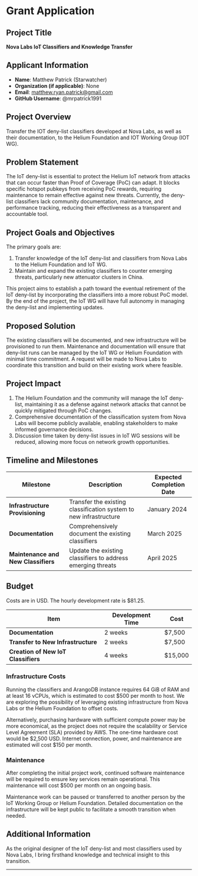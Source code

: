 # Grant Application

## Project Title
**Nova Labs IoT Classifiers and Knowledge Transfer**

## Applicant Information
- **Name**: Matthew Patrick (Starwatcher)
- **Organization (if applicable)**: None
- **Email**: matthew.ryan.patrick@gmail.com
- **GitHub Username**: @mrpatrick1991

## Project Overview

Transfer the IOT deny-list classifiers developed at Nova Labs, as well as their documentation, to the Helium Foundation and IOT Working Group (IOT WG).

## Problem Statement

The IoT deny-list is essential to protect the Helium IoT network from attacks that can occur faster than Proof of Coverage (PoC) can adapt. It blocks specific hotspot pubkeys from receiving PoC rewards, requiring maintenance to remain effective against new threats. Currently, the deny-list classifiers lack community documentation, maintenance, and performance tracking, reducing their effectiveness as a transparent and accountable tool.

## Project Goals and Objectives

The primary goals are:

1) Transfer knowledge of the IoT deny-list and classifiers from Nova Labs to the Helium Foundation and IoT WG.
2) Maintain and expand the existing classifiers to counter emerging threats, particularly new attenuator clusters in China.

This project aims to establish a path toward the eventual retirement of the IoT deny-list by incorporating the classifiers into a more robust PoC model. By the end of the project, the IoT WG will have full autonomy in managing the deny-list and implementing updates.

## Proposed Solution

The existing classifiers will be documented, and new infrastructure will be provisioned to run them. Maintenance and documentation will ensure that deny-list runs can be managed by the IoT WG or Helium Foundation with minimal time commitment. A request will be made to Nova Labs to coordinate this transition and build on their existing work where feasible.

## Project Impact

1) The Helium Foundation and the community will manage the IoT deny-list, maintaining it as a defense against network attacks that cannot be quickly mitigated through PoC changes.
2) Comprehensive documentation of the classification system from Nova Labs will become publicly available, enabling stakeholders to make informed governance decisions.
3) Discussion time taken by deny-list issues in IoT WG sessions will be reduced, allowing more focus on network growth opportunities.

## Timeline and Milestones


| Milestone                  | Description                                                    | Expected Completion Date |
| -------------------------- | -------------------------------------------------------------- | ------------------------ |
| **Infrastructure Provisioning** | Transfer the existing classification system to new infrastructure | January 2024            |
| **Documentation**               | Comprehensively document the existing classifiers               | March 2025             |
| **Maintenance and New Classifiers** | Update the existing classifiers to address emerging threats     | April 2025            |


## Budget

Costs are in USD. The hourly development rate is $81.25.

| Item                             | Development Time  | Cost    |
| -------------------------------- | ------| ------- |
| **Documentation**                | 2 weeks | $7,500 |
| **Transfer to New Infrastructure** | 2 weeks | $7,500 |
| **Creation of New IoT Classifiers** | 4 weeks | $15,000 |

### Infrastructure Costs

Running the classifiers and ArangoDB instance requires 64 GiB of RAM and at least 16 vCPUs, which is estimated to cost $500 per month to host. We are exploring the possibility of leveraging existing infrastructure from Nova Labs or the Helium Foundation to offset costs.

Alternatively, purchasing hardware with sufficient compute power may be more economical, as the project does not require the scalability or Service Level Agreement (SLA) provided by AWS. The one-time hardware cost would be $2,500 USD. Internet connection, power, and maintenance are estimated will cost $150 per month.

### Maintenance

After completing the initial project work, continued software maintenance will be required to ensure key services remain operational. This maintenance will cost $500 per month on an ongoing basis.

Maintenance work can be paused or transferred to another person by the IoT Working Group or Helium Foundation. Detailed documentation on the infrastructure will be kept public to facilitate a smooth transition when needed.


## Additional Information

As the original designer of the IoT deny-list and most classifiers used by Nova Labs, I bring firsthand knowledge and technical insight to this transition. 

---
